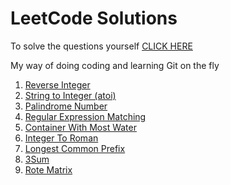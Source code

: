 # LeetCode Solutions
To solve the questions yourself [CLICK HERE](https://leetcode.com/problemset/all/)

My way of doing coding and learning Git on the fly
1. [Reverse Integer](./Reverse%20Integer/)
2. [String to Integer (atoi)](./String%20To%20Integer/)
3. [Palindrome Number](./Palindrome%20number/)
4. [Regular Expression Matching](./Regular%20Expression%20Matching/)
5. [Container With Most Water](./Container%20With%20Most%20Water/)
6. [Integer To Roman](./Integer%20To%20Roman/)
7. [Longest Common Prefix](./Longest%20Common%20Prefix/)
8. [3Sum](./3Sum/)
9. [Rote Matrix](./Rotate%20matrix/)
